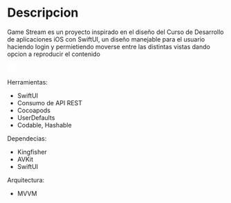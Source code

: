 # Descripcion

Game Stream es un proyecto inspirado en el diseño del Curso de Desarrollo de aplicaciones iOS con SwiftUI, un diseño manejable para el usuario haciendo login y permietiendo moverse entre las distintas vistas dando opcion a reproducir el contenido 

<a href="url"><img src="https://github.com/YormanColina/Jobly/blob/main/resources/blanco.drawio.png" align="center" height="20"></a>

Herramientas:
- SwiftUI
- Consumo de API REST
- Cocoapods
- UserDefaults
- Codable, Hashable

Dependecias:
- Kingfisher
- AVKit
- SwiftUI

Arquitectura:
- MVVM

